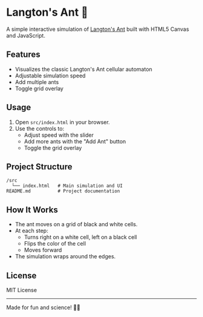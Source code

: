# Langton's Ant 🐜

A simple interactive simulation of [Langton's Ant](https://en.wikipedia.org/wiki/Langton%27s_ant) built with HTML5 Canvas and JavaScript.

## Features

- Visualizes the classic Langton's Ant cellular automaton
- Adjustable simulation speed
- Add multiple ants
- Toggle grid overlay

## Usage

1. Open `src/index.html` in your browser.
2. Use the controls to:
    - Adjust speed with the slider
    - Add more ants with the "Add Ant" button
    - Toggle the grid overlay

## Project Structure

```
/src
  └── index.html   # Main simulation and UI
README.md          # Project documentation
```

## How It Works

- The ant moves on a grid of black and white cells.
- At each step:
  - Turns right on a white cell, left on a black cell
  - Flips the color of the cell
  - Moves forward
- The simulation wraps around the edges.

## License

MIT License

---

Made for fun and science! 🐜✨
